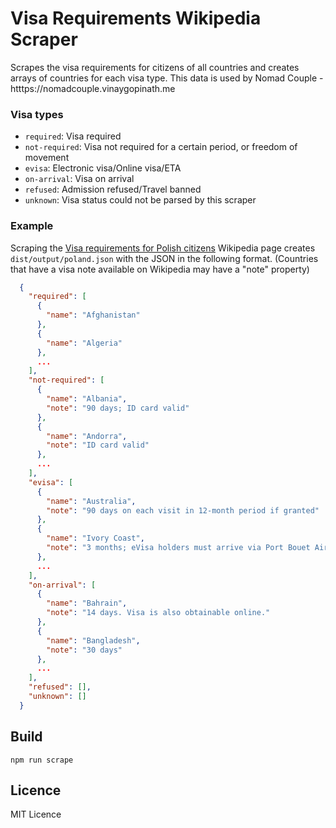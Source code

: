 # Visa Requirements Wikipedia Scraper

Scrapes the visa requirements for citizens of all countries and creates arrays of countries for each visa type. This data is used by Nomad Couple - htttps://nomadcouple.vinaygopinath.me

### Visa types

* `required`: Visa required
* `not-required`: Visa not required for a certain period, or freedom of movement
* `evisa`: Electronic visa/Online visa/ETA
* `on-arrival`: Visa on arrival
* `refused`: Admission refused/Travel banned
* `unknown`: Visa status could not be parsed by this scraper

### Example

Scraping the [Visa requirements for Polish citizens](https://en.wikipedia.org/wiki/Visa_requirements_for_Polish_citizens) Wikipedia page creates `dist/output/poland.json` with the JSON in the following format. (Countries that have a visa note available on Wikipedia may have a "note" property)

```json
  {
    "required": [
      {
        "name": "Afghanistan"
      },
      {
        "name": "Algeria"
      },
      ...
    ],
    "not-required": [
      {
        "name": "Albania",
        "note": "90 days; ID card valid"
      },
      {
        "name": "Andorra",
        "note": "ID card valid"
      },
      ...
    ],
    "evisa": [
      {
        "name": "Australia",
        "note": "90 days on each visit in 12-month period if granted"
      },
      {
        "name": "Ivory Coast",
        "note": "3 months; eVisa holders must arrive via Port Bouet Airport."
      },
      ...
    ],
    "on-arrival": [
      {
        "name": "Bahrain",
        "note": "14 days. Visa is also obtainable online."
      },
      {
        "name": "Bangladesh",
        "note": "30 days"
      },
      ...
    ],
    "refused": [],
    "unknown": []
  }
```

## Build

```shell
npm run scrape
```

## Licence

MIT Licence
